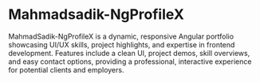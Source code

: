 # Mahmadsadik-NgProfileX
MahmadSadik-NgProfileX is a dynamic, responsive Angular portfolio showcasing UI/UX skills, project highlights, and expertise in frontend development. Features include a clean UI, project demos, skill overviews, and easy contact options, providing a professional, interactive experience for potential clients and employers.
